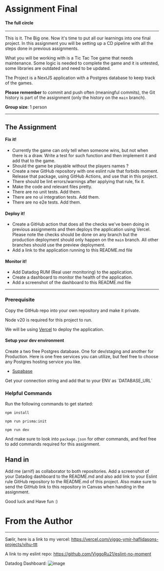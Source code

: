# Assignment Final

#### The full circle

---

This is it. The Big one. Now it's time to put all our learnings into one final project. In this assignment you will be setting up a CD pipeline with all the steps done in previous assignments.

What you will be working with is a Tic Tac Toe game that needs maintenance. Some logic is needed to complete the game and it is untested, some libraries are outdated and need to be updated.

The Project is a NextJS application with a Postgres database to keep track of the games.

**Please remember** to commit and push often (meaningful commits), the Git history is part of the assignment (only the history on the `main` branch).

**Group size**: 1 person

---

## The Assignment

#### **Fix it!**

- Currently the game can only tell when someone wins, but not when there is a draw. Write a test for such function and then implement it and add that to the game.
- Should the game be playable without the players names ?
- Create a new GitHub repository with one eslint rule that forbids moment. Release that package, using GitHub Actions, and use that in this project.
- There should be lint errors/warnings after applying that rule, fix it.
- Make the code and relevant files pretty.
- There are no unit tests. Add them.
- There are no ui integration tests. Add them.
- There are no e2e tests. Add them.

#### **Deploy it!**

- Create a GitHub action that does all the checks we've been doing in previous assignments and then deploys the application using Vercel. Please note the checks should be done on any branch but the production deployment should only happen on the `main` branch. All other branches should use the preview deployment.
- Add a link to the application running to this README.md file

#### **Monitor it!**

- Add Datadog RUM (Real user monitoring) to the application.
- Create a dashboard to monitor the health of the application.
- Add a screenshot of the dashboard to this README.md file

---

### Prerequisite

Copy the GitHub repo into your own repository and make it private.

Node v20 is required for this project to run.

We will be using [Vercel](https://vercel.com/) to deploy the application.

#### Setup your dev environment

Create a two free Postgres database. One for dev/staging and another for Production.
Here is one free services you can utilize, but feel free to choose any Postgres hosting service you like.

- [Supabase](https://app.supabase.com/)

Get your connection string and add that to your ENV as ´DATABASE_URL´

### Helpful Commands

Run the following commands to get started:

`npm install`

`npm run prisma:init`

`npm run dev`

And make sure to look into `package.json` for other commands, and feel free to add commands required for this assignment.

## Hand in

Add me (arnif) as collaborator to both repositories. Add a screenshot of your Datadog dashboard to the README.md and also add link to your Eslint rule GitHub repository to the README.md of this project.
Also make sure to send the GitHub link to this repository in Canvas when handing in the assignment.

Good luck and Have fun :)


# From the Author

---

Sælir, here is a link to my vercel:
https://vercel.com/viggo-ymir-haflidasons-projects/vihu-ttt

A link to my eslint repo:
https://github.com/ViggoRu21/eslint-no-moment

Datadog Dashboard:
![image](https://github.com/user-attachments/assets/80f58875-d11b-466f-847c-32d1c8d9a7b6)
